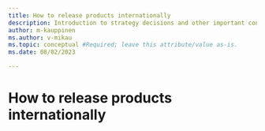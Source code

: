 ```yaml
---
title: How to release products internationally
description: Introduction to strategy decisions and other important concerns for international products.
author: m-kauppinen
ms.author: v-mikau
ms.topic: conceptual #Required; leave this attribute/value as-is.
ms.date: 08/02/2023

---
```


# How to release products internationally

